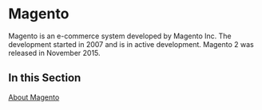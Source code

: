 # Magento

Magento is an e-commerce system developed by Magento Inc. The development started
in 2007 and is in active development. Magento 2 was released in November 2015.

## In this Section
[About Magento](about-magento.md)

